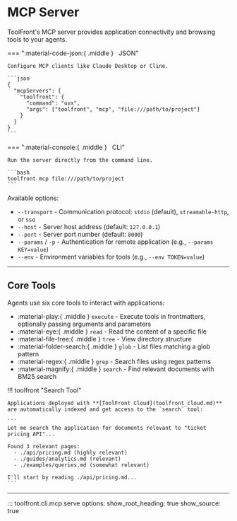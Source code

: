 # MCP Server

ToolFront's MCP server provides application connectivity and browsing tools to your agents.

=== ":material-code-json:{ .middle } &nbsp; JSON"

    Configure MCP clients like Claude Desktop or Cline.

    ```json
    {
      "mcpServers": {
        "toolfront": {
          "command": "uvx",
          "args": ["toolfront", "mcp", "file:///path/to/project"]
        }
      }
    }
    ```

=== ":material-console:{ .middle } &nbsp; CLI"

    Run the server directly from the command line.

    ```bash
    toolfront mcp file:///path/to/project
    ```

Available options:

- `--transport` - Communication protocol: `stdio` (default), `streamable-http`, or `sse`
- `--host` - Server host address (default: `127.0.0.1`)
- `--port` - Server port number (default: `8000`)
- `--params` / `-p` - Authentication for remote application (e.g., `--params KEY=value`)
- `--env` - Environment variables for tools (e.g., `--env TOKEN=value`)

---

## Core Tools

Agents use six core tools to interact with applications:

- :material-play:{ .middle } `execute` - Execute tools in frontmatters, optionally passing arguments and parameters
- :material-eye:{ .middle } `read` - Read the content of a specific file
- :material-file-tree:{ .middle } `tree` - View directory structure
- :material-folder-search:{ .middle } `glob` - List files matching a glob pattern
- :material-regex:{ .middle } `grep` - Search files using regex patterns
- :material-magnify:{ .middle } `search` - Find relevant documents with BM25 search

!!! toolfront "Search Tool"

    Applications deployed with **[ToolFront Cloud](toolfront_cloud.md)** are automatically indexed and get access to the `search` tool:

    ```
    Let me search the application for documents relevant to "ticket pricing API"...

    Found 3 relevant pages:
      - ./api/pricing.md (highly relevant)
      - ./guides/analytics.md (relevant)
      - ./examples/queries.md (somewhat relevant)

    I'll start by reading ./api/pricing.md...
    ```

---

::: toolfront.cli.mcp.serve
    options:
      show_root_heading: true
      show_source: true